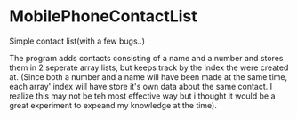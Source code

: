 # MobilePhoneContactList
Simple contact list(with a few bugs..)

The program adds contacts consisting of a name and a number and stores them in 2 seperate array lists, but keeps track by the index the were created at. (Since both a number and a name will have been made at the same time, each array' index will have store it's own data about the same contact. I realize this may not be teh most effective way but i thought it would be a great experiment to expeand my knowledge at the time).
